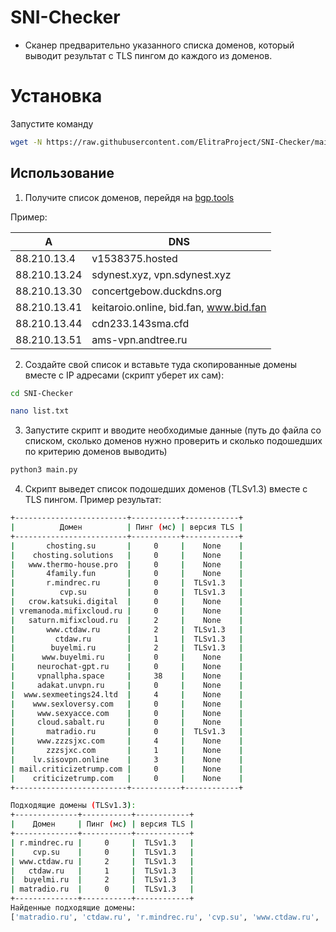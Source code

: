 # SNI-Checker

 - Сканер предварительно указанного списка доменов, который выводит результат с TLS пингом до каждого из доменов.

# Установка

Запустите команду
```bash 
wget -N https://raw.githubusercontent.com/ElitraProject/SNI-Checker/main/run.sh && bash run.sh
```

## Использование

1. Получите список доменов, перейдя на [bgp.tools](bgp.tools)

Пример:
  

				
| A | DNS |
|--|--|
|  88.210.13.4| v1538375.hosted |
| 88.210.13.24	  | sdynest.xyz, vpn.sdynest.xyz |
|  88.210.13.30	 |   concertgebow.duckdns.org|
|  88.210.13.41	 | keitaroio.online, bid.fan, www.bid.fan |
|  88.210.13.44	 | cdn233.143sma.cfd |
| 88.210.13.51	  | ams-vpn.andtree.ru |

2. Создайте свой список и вставьте туда скопированные домены вместе с IP адресами (скрипт уберет их сам):
```bash
cd SNI-Checker
```
```bash
nano list.txt
```
3. Запустите скрипт и вводите необходимые данные (путь до файла со списком, сколько доменов нужно проверить и сколько подошедших по критерию доменов выводить)
```bash 
python3 main.py
```
4. Скрипт выведет список подошедших доменов (TLSv1.3) вместе с TLS пингом. 
Пример результат:
```bash
+-------------------------+-----------+------------+
|          Домен          | Пинг (мс) | версия TLS |
+-------------------------+-----------+------------+
|       chosting.su       |     0     |    None    |
|    chosting.solutions   |     0     |    None    |
|   www.thermo-house.pro  |     0     |    None    |
|       4family.fun       |     0     |    None    |
|       r.mindrec.ru      |     0     |  TLSv1.3   |
|          cvp.su         |     0     |  TLSv1.3   |
|   crow.katsuki.digital  |     0     |    None    |
| vremanoda.mifixcloud.ru |     0     |    None    |
|   saturn.mifixcloud.ru  |     2     |    None    |
|       www.ctdaw.ru      |     2     |  TLSv1.3   |
|         ctdaw.ru        |     1     |  TLSv1.3   |
|        buyelmi.ru       |     2     |  TLSv1.3   |
|      www.buyelmi.ru     |     0     |    None    |
|     neurochat-gpt.ru    |     0     |    None    |
|     vpnallpha.space     |     38    |    None    |
|     adakat.unvpn.ru     |     0     |    None    |
|  www.sexmeetings24.ltd  |     4     |    None    |
|    www.sexloversy.com   |     0     |    None    |
|     www.sexyacce.com    |     0     |    None    |
|     cloud.sabalt.ru     |     0     |    None    |
|       matradio.ru       |     0     |  TLSv1.3   |
|     www.zzzsjxc.com     |     4     |    None    |
|       zzzsjxc.com       |     1     |    None    |
|    lv.sisovpn.online    |     3     |    None    |
| mail.criticizetrump.com |     0     |    None    |
|    criticizetrump.com   |     0     |    None    |
+-------------------------+-----------+------------+

Подходящие домены (TLSv1.3):
+--------------+-----------+------------+
|    Домен     | Пинг (мс) | версия TLS |
+--------------+-----------+------------+
| r.mindrec.ru |     0     |  TLSv1.3   |
|    cvp.su    |     0     |  TLSv1.3   |
| www.ctdaw.ru |     2     |  TLSv1.3   |
|   ctdaw.ru   |     1     |  TLSv1.3   |
|  buyelmi.ru  |     2     |  TLSv1.3   |
| matradio.ru  |     0     |  TLSv1.3   |
+--------------+-----------+------------+
Найденные подходящие домены: 
['matradio.ru', 'ctdaw.ru', 'r.mindrec.ru', 'cvp.su', 'www.ctdaw.ru', 'buyelmi.ru']
```
